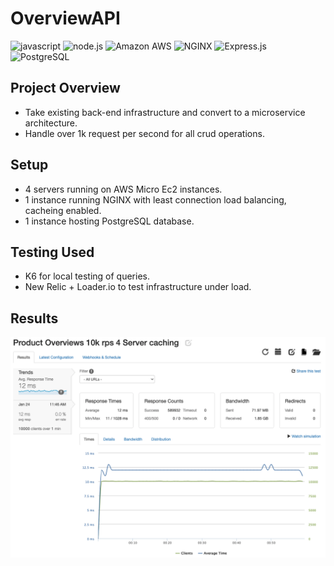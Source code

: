 # OverviewAPI
![javascript](https://img.shields.io/badge/JavaScript-323330?style=for-the-badge&logo=javascript&logoColor=F7DF1E)
![node.js](https://img.shields.io/badge/Node.js-339933?style=for-the-badge&logo=nodedotjs&logoColor=white)
![Amazon AWS](https://img.shields.io/badge/Amazon_AWS-{232F3E}?style=for-the-badge&logo=amazonaws&logoColor=white)
![NGINX](https://img.shields.io/badge/Nginx-009639?style=for-the-badge&logo=nginx&logoColor=white)
![Express.js](https://img.shields.io/badge/Express.js-000000?style=for-the-badge&logo=express&logoColor=white)
![PostgreSQL](https://img.shields.io/badge/PostgreSQL-316192?style=for-the-badge&logo=postgresql&logoColor=white)

##  Project Overview
  - Take existing back-end infrastructure and convert to a microservice architecture.
  - Handle over 1k request per second for all crud operations.

## Setup
  - 4 servers running on AWS Micro Ec2 instances.
  - 1 instance running NGINX with least connection load balancing, cacheing enabled.
  - 1 instance hosting PostgreSQL database.

## Testing Used
   - K6 for local testing of queries.
   - New Relic + Loader.io to test infrastructure under load.

## Results
![10k](docs/10k_RPS_Styles.png)

